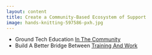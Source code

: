```yaml
---
layout: content
title: Create a Community-Based Ecosystem of Support
image: hands-knitting-597586-pxh.jpg
---
```


- Ground Tech Education [In The Community](10-community-support.html)
- Build A Better Bridge Between [Training And Work](20-training-work.html)
